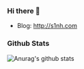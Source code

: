 ### Hi there 👋

- Blog: http://s1nh.com

### Github Stats

![Anurag's github stats](https://github-readme-stats.vercel.app/api?username=duchengyao&show_icons=true&count_private=true)

<!--
**duchengyao/duchengyao** is a ✨ _special_ ✨ repository because its `README.md` (this file) appears on your GitHub profile.

Here are some ideas to get you started:

- 🔭 I’m currently working on ...
- 🌱 I’m currently learning ...
- 👯 I’m looking to collaborate on ...
- 🤔 I’m looking for help with ...
- 💬 Ask me about ...
- 📫 How to reach me: ...
- 😄 Pronouns: ...
- ⚡ Fun fact: ...
-->

